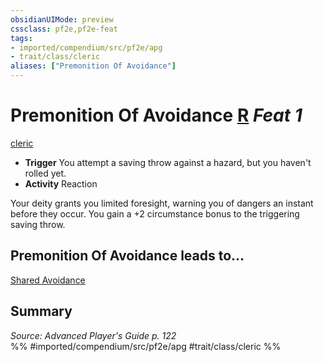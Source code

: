 ```yaml
---
obsidianUIMode: preview
cssclass: pf2e,pf2e-feat
tags:
- imported/compendium/src/pf2e/apg
- trait/class/cleric
aliases: ["Premonition Of Avoidance"]
---
```

# Premonition Of Avoidance  [R](chapter-9-playing-the-game.md#Actions "Reaction") *Feat 1*  
[cleric](rules/traits/cleric.md)  

- **Trigger** You attempt a saving throw against a hazard, but you haven't rolled yet.
- **Activity** Reaction

Your deity grants you limited foresight, warning you of dangers an instant before they occur. You gain a +2 circumstance bonus to the triggering saving throw.

## Premonition Of Avoidance leads to...

[Shared Avoidance](shared-avoidance-apg.md)

## Summary

*Source: Advanced Player's Guide p. 122*  
%% #imported/compendium/src/pf2e/apg #trait/class/cleric %%